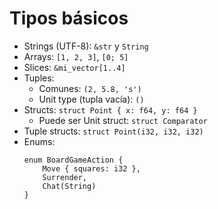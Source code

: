 # Tipos básicos

* Strings (UTF-8): `&str` y `String`
* Arrays: `[1, 2, 3]`, `[0; 5]`
* Slices: `&mi_vector[1..4]`
* Tuples:
    * Comunes: `(2, 5.8, 's')`
    * Unit type (tupla vacía): `()`
* Structs: `struct Point { x: f64, y: f64 }`
    * Puede ser Unit struct: `struct Comparator`
* Tuple structs: `struct Point(i32, i32, i32)`
* Enums:
    ```
    enum BoardGameAction {
        Move { squares: i32 },
        Surrender,
        Chat(String)
    }
    ```